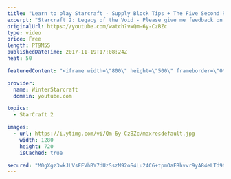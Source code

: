 ```yaml
---
title: "Learn to play Starcraft - Supply Block Tips + The Five Second Rule (Basic Guide & Tutorial)"
excerpt: "Starcraft 2: Legacy of the Void - Please give me feedback on this general video style/commentary, hopefully it helps you guys out!  Can very easily make more on different concepts if it is the right direction!  Sc2ReplayStats - http://www.sc2replaystats.com"
originalUrl: https://youtube.com/watch?v=Qm-6y-CzBZc
type: video
price: Free
length: PT9M5S
publishedDateTime: 2017-11-19T17:08:24Z
heat: 50

featuredContent: "<iframe width=\"800\" height=\"500\" frameborder=\"0\" src=\"https://www.youtube.com/embed/Qm-6y-CzBZc\" allow=\"accelerometer; autoplay; encrypted-media; gyroscope; picture-in-picture\" allowfullscreen></iframe>"

provider:
  name: WinterStarcraft
  domain: youtube.com

topics:
  - StarCraft 2

images:
  - url: https://i.ytimg.com/vi/Qm-6y-CzBZc/maxresdefault.jpg
    width: 1280
    height: 720
    isCached: true

secured: "M0gXgz3wkJLVsFFVhBY7dUzSszM92oS4Lu24C6+tpmOaFRhvvr9yA84eLTd9thNpke6IIndKp+7wdo6lNqhBiaPm6oNmRHaGFROa36A6EheI2UjBvXhCCEoZnbUul883kf/CHDucPXyU8beA3TcB7OnZPt0cxFEmZg9xnaYkVraViW4vRvpr9wmls51J3mjoId1L1UE9HbEYDVYFen2pFb094qZIxZucH6x/fvPFnVacPSItO9sgHRzUa+zdbkCYOa/kHWQpZ9KxC/mIZyXrihDjzIcI0X214FsCUC0S6WNOTsxKURU17VdNzFa1yQ7ESjPjdZK9qGzOZh1zp0Vw+QZoBrmXhS4I4ocZQrjIY2Zo/sTmHszS6ouHCRDtHrjBADDdEeUNAkKGeTD2SfR7dOCe56+T3sXHkuQB0JVmaMs=;EaPHHNi3qBHZ3lZEfF/Pkw=="
---
```



